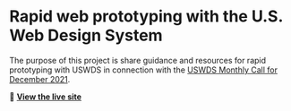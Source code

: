 # Rapid web prototyping with the U.S. Web Design System

The purpose of this project is share guidance and resources for rapid prototyping with USWDS in connection with the [USWDS Monthly Call for December 2021](https://digital.gov/event/2021/12/16/uswds-monthly-call-december-2021/).

🔗 [**View the live site**](TK)